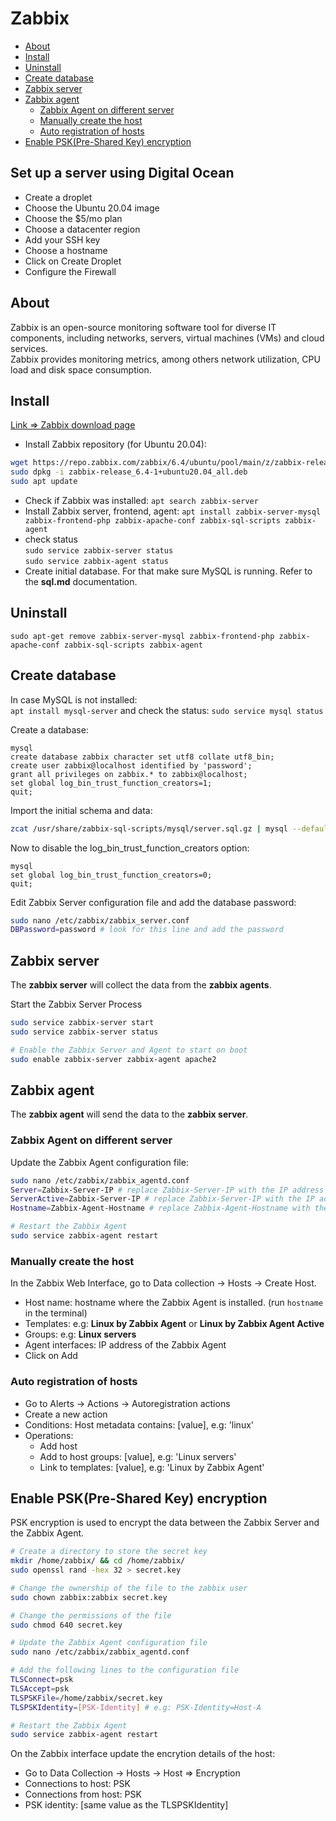 # Zabbix

- [About](#about)
- [Install](#install)
- [Uninstall](#uninstall)
- [Create database](#create-database)
- [Zabbix server](#zabbix-server)
- [Zabbix agent](#zabbix-agent)
  - [Zabbix Agent on different server](#zabbix-agent-on-different-server)
  - [Manually create the host](#manually-create-the-host)
  - [Auto registration of hosts](#auto-registration-of-hosts)
- [Enable PSK(Pre-Shared Key) encryption](#enable-pskpre-shared-key-encryption)

## Set up a server using Digital Ocean

- Create a droplet
- Choose the Ubuntu 20.04 image
- Choose the $5/mo plan
- Choose a datacenter region
- Add your SSH key
- Choose a hostname
- Click on Create Droplet
- Configure the Firewall

## About

Zabbix is an open-source monitoring software tool for diverse IT components, including networks, servers, virtual machines (VMs) and cloud services.  
Zabbix provides monitoring metrics, among others network utilization, CPU load and disk space consumption.

## Install

[Link => Zabbix download page](https://www.zabbix.com/download?zabbix=6.4&os_distribution=ubuntu&os_version=20.04&components=server_frontend_agent&db=mysql&ws=apache)

- Install Zabbix repository (for Ubuntu 20.04):

```bash
wget https://repo.zabbix.com/zabbix/6.4/ubuntu/pool/main/z/zabbix-release/zabbix-release_6.4-1+ubuntu20.04_all.deb
sudo dpkg -i zabbix-release_6.4-1+ubuntu20.04_all.deb
sudo apt update 
```

- Check if Zabbix was installed: `apt search zabbix-server`
- Install Zabbix server, frontend, agent: `apt install zabbix-server-mysql zabbix-frontend-php zabbix-apache-conf zabbix-sql-scripts zabbix-agent`  
- check status  
`sudo service zabbix-server status`  
`sudo service zabbix-agent status`  
- Create initial database. For that make sure MySQL is  running. Refer to the **sql.md** documentation.

## Uninstall

`sudo apt-get remove zabbix-server-mysql zabbix-frontend-php zabbix-apache-conf zabbix-sql-scripts zabbix-agent`

## Create database

In case MySQL is not installed:  
`apt install mysql-server` and check the status: `sudo service mysql status`

Create a database:

```mysql
mysql
create database zabbix character set utf8 collate utf8_bin;
create user zabbix@localhost identified by 'password';
grant all privileges on zabbix.* to zabbix@localhost;
set global log_bin_trust_function_creators=1;
quit;
```

Import the initial schema and data:

```bash
zcat /usr/share/zabbix-sql-scripts/mysql/server.sql.gz | mysql --default-character-set=utf8mb4 -uzabbix -p zabbix
```

Now to disable the log_bin_trust_function_creators option:

```mysql
mysql
set global log_bin_trust_function_creators=0;
quit;
```

Edit Zabbix Server configuration file and add the database password:

```bash
sudo nano /etc/zabbix/zabbix_server.conf
DBPassword=password # look for this line and add the password
```

## Zabbix server

The **zabbix server** will collect the data from the **zabbix agents**.

Start the Zabbix Server Process

```bash
sudo service zabbix-server start
sudo service zabbix-server status

# Enable the Zabbix Server and Agent to start on boot
sudo enable zabbix-server zabbix-agent apache2
```

## Zabbix agent

The **zabbix agent** will send the data to the **zabbix server**.

### Zabbix Agent on different server

Update the Zabbix Agent configuration file:

```bash
sudo nano /etc/zabbix/zabbix_agentd.conf
Server=Zabbix-Server-IP # replace Zabbix-Server-IP with the IP address of the Zabbix Server
ServerActive=Zabbix-Server-IP # replace Zabbix-Server-IP with the IP address of the Zabbix Server
Hostname=Zabbix-Agent-Hostname # replace Zabbix-Agent-Hostname with the hostname of the Zabbix Agent

# Restart the Zabbix Agent
sudo service zabbix-agent restart
```

### Manually create the host

In the Zabbix Web Interface, go to Data collection -> Hosts -> Create Host.

- Host name: hostname where the Zabbix Agent is installed. (run `hostname` in the terminal)
- Templates: e.g: **Linux by Zabbix Agent** or **Linux by Zabbix Agent Active**
- Groups: e.g: **Linux servers**
- Agent interfaces: IP address of the Zabbix Agent
- Click on Add

### Auto registration of hosts

- Go to Alerts -> Actions -> Autoregistration actions
- Create a new action
- Conditions: Host metadata contains: [value], e.g: 'linux'
- Operations:
  - Add host
  - Add to host groups: [value], e.g: 'Linux servers'
  - Link to templates: [value], e.g: 'Linux by Zabbix Agent'

## Enable PSK(Pre-Shared Key) encryption

PSK encryption is used to encrypt the data between the Zabbix Server and the Zabbix Agent.

```bash
# Create a directory to store the secret key
mkdir /home/zabbix/ && cd /home/zabbix/
sudo openssl rand -hex 32 > secret.key

# Change the ownership of the file to the zabbix user
sudo chown zabbix:zabbix secret.key

# Change the permissions of the file
sudo chmod 640 secret.key

# Update the Zabbix Agent configuration file
sudo nano /etc/zabbix/zabbix_agentd.conf

# Add the following lines to the configuration file
TLSConnect=psk
TLSAccept=psk
TLSPSKFile=/home/zabbix/secret.key
TLSPSKIdentity=[PSK-Identity] # e.g: PSK-Identity=Host-A

# Restart the Zabbix Agent
sudo service zabbix-agent restart
```

On the Zabbix interface update the encrytion details of the host: 

- Go to Data Collection -> Hosts -> Host => Encryption
- Connections to host: PSK
- Connections from host: PSK
- PSK identity: [same value as the TLSPSKIdentity]

